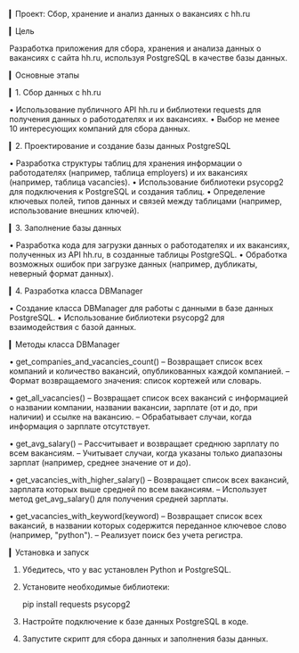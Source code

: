 ▎Проект: Сбор, хранение и анализ данных о вакансиях с hh.ru

▎Цель

Разработка приложения для сбора, хранения и анализа данных о вакансиях с сайта hh.ru, используя PostgreSQL в качестве базы данных.

▎Основные этапы

▎1. Сбор данных с hh.ru

• Использование публичного API hh.ru и библиотеки requests для получения данных о работодателях и их вакансиях.
• Выбор не менее 10 интересующих компаний для сбора данных.

▎2. Проектирование и создание базы данных PostgreSQL

• Разработка структуры таблиц для хранения информации о работодателях (например, таблица employers) и их вакансиях (например, таблица vacancies).
• Использование библиотеки psycopg2 для подключения к PostgreSQL и создания таблиц.
• Определение ключевых полей, типов данных и связей между таблицами (например, использование внешних ключей).

▎3. Заполнение базы данных

• Разработка кода для загрузки данных о работодателях и их вакансиях, полученных из API hh.ru, в созданные таблицы PostgreSQL.
• Обработка возможных ошибок при загрузке данных (например, дубликаты, неверный формат данных).

▎4. Разработка класса DBManager

• Создание класса DBManager для работы с данными в базе данных PostgreSQL.
• Использование библиотеки psycopg2 для взаимодействия с базой данных.

▎Методы класса DBManager

• get_companies_and_vacancies_count()
  – Возвращает список всех компаний и количество вакансий, опубликованных каждой компанией.
  – Формат возвращаемого значения: список кортежей или словарь.

• get_all_vacancies()
  – Возвращает список всех вакансий с информацией о названии компании, названии вакансии, зарплате (от и до, при наличии) и ссылке на вакансию.
  – Обрабатывает случаи, когда информация о зарплате отсутствует.

• get_avg_salary()
  – Рассчитывает и возвращает среднюю зарплату по всем вакансиям.
  – Учитывает случаи, когда указаны только диапазоны зарплат (например, среднее значение от и до).

• get_vacancies_with_higher_salary()
  – Возвращает список всех вакансий, зарплата которых выше средней по всем вакансиям.
  – Использует метод get_avg_salary() для получения средней зарплаты.

• get_vacancies_with_keyword(keyword)
  – Возвращает список всех вакансий, в названии которых содержится переданное ключевое слово (например, "python").
  – Реализует поиск без учета регистра.

▎Установка и запуск

1. Убедитесь, что у вас установлен Python и PostgreSQL.
2. Установите необходимые библиотеки:
   
   pip install requests psycopg2
   
3. Настройте подключение к базе данных PostgreSQL в коде.
4. Запустите скрипт для сбора данных и заполнения базы данных.
